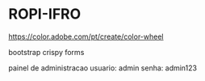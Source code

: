 # ROPI-IFRO

https://color.adobe.com/pt/create/color-wheel

bootstrap
crispy forms

painel de administracao
usuario: admin
senha: admin123

 